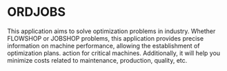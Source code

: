 # ORDJOBS
This application aims to solve optimization problems in industry. Whether FLOWSHOP or JOBSHOP problems, this application provides precise information on machine performance, allowing the establishment of optimization plans. action for critical machines. Additionally, it will help you minimize costs related to maintenance, production, quality, etc.
